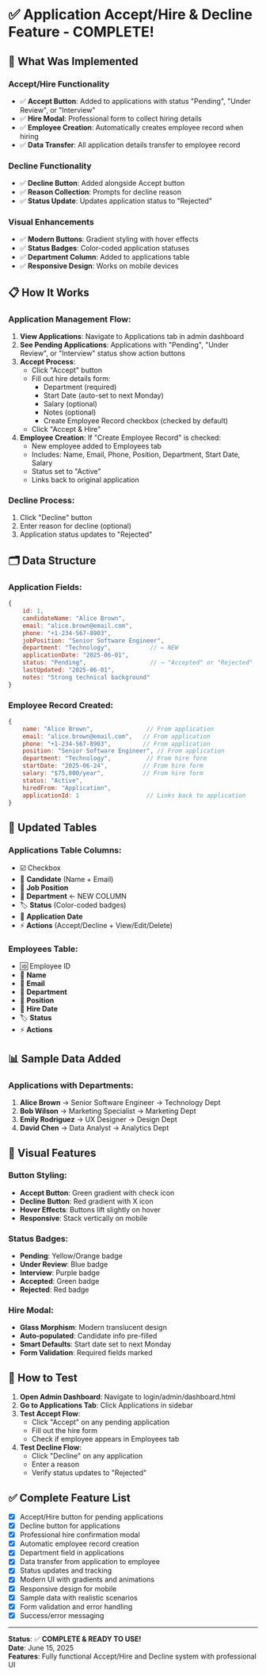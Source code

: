 # ✅ Application Accept/Hire & Decline Feature - COMPLETE!

## 🎯 What Was Implemented

### **Accept/Hire Functionality**
- ✅ **Accept Button**: Added to applications with status "Pending", "Under Review", or "Interview"
- ✅ **Hire Modal**: Professional form to collect hiring details
- ✅ **Employee Creation**: Automatically creates employee record when hiring
- ✅ **Data Transfer**: All application details transfer to employee record

### **Decline Functionality**  
- ✅ **Decline Button**: Added alongside Accept button
- ✅ **Reason Collection**: Prompts for decline reason
- ✅ **Status Update**: Updates application status to "Rejected"

### **Visual Enhancements**
- ✅ **Modern Buttons**: Gradient styling with hover effects
- ✅ **Status Badges**: Color-coded application statuses
- ✅ **Department Column**: Added to applications table
- ✅ **Responsive Design**: Works on mobile devices

## 📋 How It Works

### **Application Management Flow:**

1. **View Applications**: Navigate to Applications tab in admin dashboard
2. **See Pending Applications**: Applications with "Pending", "Under Review", or "Interview" status show action buttons
3. **Accept Process**:
   - Click "Accept" button
   - Fill out hire details form:
     - Department (required)
     - Start Date (auto-set to next Monday)
     - Salary (optional)
     - Notes (optional)
     - Create Employee Record checkbox (checked by default)
   - Click "Accept & Hire"
4. **Employee Creation**: If "Create Employee Record" is checked:
   - New employee added to Employees tab
   - Includes: Name, Email, Phone, Position, Department, Start Date, Salary
   - Status set to "Active"
   - Links back to original application

### **Decline Process:**
1. Click "Decline" button
2. Enter reason for decline (optional)
3. Application status updates to "Rejected"

## 🗂️ Data Structure

### **Application Fields:**
```javascript
{
    id: 1,
    candidateName: "Alice Brown",
    email: "alice.brown@email.com", 
    phone: "+1-234-567-8903",
    jobPosition: "Senior Software Engineer",
    department: "Technology",           // ← NEW
    applicationDate: "2025-06-01",
    status: "Pending",                  // → "Accepted" or "Rejected"
    lastUpdated: "2025-06-01",
    notes: "Strong technical background"
}
```

### **Employee Record Created:**
```javascript
{
    name: "Alice Brown",               // From application
    email: "alice.brown@email.com",   // From application  
    phone: "+1-234-567-8903",         // From application
    position: "Senior Software Engineer", // From application
    department: "Technology",          // From hire form
    startDate: "2025-06-24",          // From hire form
    salary: "$75,000/year",           // From hire form
    status: "Active",
    hiredFrom: "Application",
    applicationId: 1                   // Links back to application
}
```

## 🔄 Updated Tables

### **Applications Table Columns:**
- ☑️ Checkbox
- 👤 **Candidate** (Name + Email)
- 💼 **Job Position**
- 🏢 **Department** ← NEW COLUMN
- 🏷️ **Status** (Color-coded badges)
- 📅 **Application Date**
- ⚡ **Actions** (Accept/Decline + View/Edit/Delete)

### **Employees Table:**
- 🆔 Employee ID
- 👤 **Name**  
- 📧 **Email**
- 🏢 **Department**
- 💼 **Position**
- 📅 **Hire Date**
- 🏷️ **Status**
- ⚡ **Actions**

## 📊 Sample Data Added

### **Applications with Departments:**
1. **Alice Brown** → Senior Software Engineer → Technology Dept
2. **Bob Wilson** → Marketing Specialist → Marketing Dept  
3. **Emily Rodriguez** → UX Designer → Design Dept
4. **David Chen** → Data Analyst → Analytics Dept

## 🎨 Visual Features

### **Button Styling:**
- **Accept Button**: Green gradient with check icon
- **Decline Button**: Red gradient with X icon
- **Hover Effects**: Buttons lift slightly on hover
- **Responsive**: Stack vertically on mobile

### **Status Badges:**
- **Pending**: Yellow/Orange badge
- **Under Review**: Blue badge  
- **Interview**: Purple badge
- **Accepted**: Green badge
- **Rejected**: Red badge

### **Hire Modal:**
- **Glass Morphism**: Modern translucent design
- **Auto-populated**: Candidate info pre-filled
- **Smart Defaults**: Start date set to next Monday
- **Form Validation**: Required fields marked

## 🚀 How to Test

1. **Open Admin Dashboard**: Navigate to login/admin/dashboard.html
2. **Go to Applications Tab**: Click Applications in sidebar
3. **Test Accept Flow**:
   - Click "Accept" on any pending application
   - Fill out the hire form
   - Check if employee appears in Employees tab
4. **Test Decline Flow**:
   - Click "Decline" on any application
   - Enter a reason
   - Verify status updates to "Rejected"

## ✅ Complete Feature List

- [x] Accept/Hire button for pending applications
- [x] Decline button for applications  
- [x] Professional hire confirmation modal
- [x] Automatic employee record creation
- [x] Department field in applications
- [x] Data transfer from application to employee
- [x] Status updates and tracking
- [x] Modern UI with gradients and animations
- [x] Responsive design for mobile
- [x] Sample data with realistic scenarios
- [x] Form validation and error handling
- [x] Success/error messaging

---

**Status**: ✅ **COMPLETE & READY TO USE!**  
**Date**: June 15, 2025  
**Features**: Fully functional Accept/Hire and Decline system with professional UI
